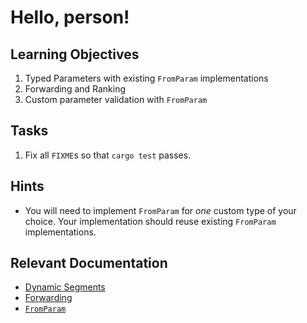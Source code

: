 # Hello, person!

## Learning Objectives

  1. Typed Parameters with existing `FromParam` implementations
  2. Forwarding and Ranking
  3. Custom parameter validation with `FromParam`

## Tasks
  
  1. Fix all `FIXME`s so that `cargo test` passes.

## Hints

  * You will need to implement `FromParam` for _one_ custom type of your choice.
    Your implementation should reuse existing `FromParam` implementations.

## Relevant Documentation

  * [Dynamic Segments](https://rocket.rs/v0.4/guide/requests/#dynamic-paths)
  * [Forwarding](https://rocket.rs/v0.4/guide/requests/#forwarding)
  * [`FromParam`](https://api.rocket.rs/v0.4/rocket/request/trait.FromParam.html)
